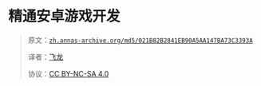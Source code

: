 # 精通安卓游戏开发

> 原文：[`zh.annas-archive.org/md5/021B82B2841EB90A5AA147BA73C3393A`](https://zh.annas-archive.org/md5/021B82B2841EB90A5AA147BA73C3393A)
> 
> 译者：[飞龙](https://github.com/wizardforcel)
> 
> 协议：[CC BY-NC-SA 4.0](http://creativecommons.org/licenses/by-nc-sa/4.0/)